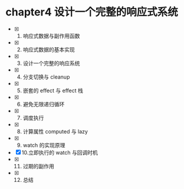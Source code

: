 # chapter4 设计一个完整的响应式系统

- [x] 1. 响应式数据与副作用函数
- [x] 2. 响应式数据的基本实现
- [x] 3. 设计一个完整的响应系统
- [x] 4. 分支切换与 cleanup
- [x] 5. 嵌套的 effect 与 effect 栈
- [x] 6. 避免无限递归循环
- [x] 7. 调度执行
- [x] 8. 计算属性 computed 与 lazy
- [x] 9. watch 的实现原理
- [x] 10.立即执行的 watch 与回调时机
- [x] 11. 过期的副作用
- [x] 12. 总结
